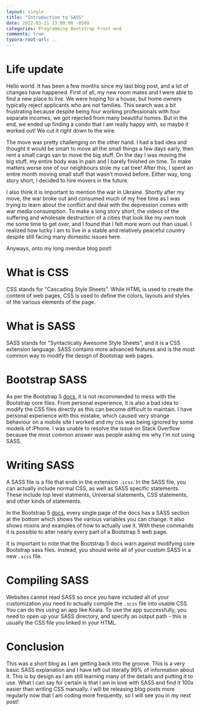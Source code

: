 ```yaml
---
layout: single
title: "Introduction to SASS"
date: 2022-03-21 23:00:00 -0500
categories: Programming Bootstrap Front-end
comments: true
typora-root-url: ..
---
```


# Life update

Hello world. It has been a few months since my last blog post, and a lot of changes have happened. First of all, my new room mates and I were able to find a new place to live. We were hoping for a house, but home owners typically reject applicants who are not families. This search was a bit frustrating because despite being four working professionals with four separate incomes, we got rejected from many beautiful homes. But in the end, we ended up finding a condo that I am really happy with, so maybe it worked out! We cut it right down to the wire.

The move was pretty challenging on the other hand. I had a bad idea and thought it would be smart to move all the small things a few days early, then rent a small cargo van to move the big stuff. On the day I was moving the big stuff, my entire body was in pain and I barely finished on time. To make matters worse one of our neighbours stole my cat tree! After this, I spent an entire month moving small stuff that wasn't moved before. Either way, long story short, I decided to hire movers in the future.

I also think it is important to mention the war in Ukraine. Shortly after my move, the war broke out and consumed much of my free time as I was trying to learn about the conflict and deal with the depression comes with war media consumption. To make a long story short, the videos of the suffering and wholesale destruction of a cities that look like my own took me some time to get over, and I found that I felt more worn out than usual. I realized how lucky I am to live in a stable and relatively peaceful country despite still facing many domestic issues here.

Anyways, onto my long overdue blog post!

# What is CSS

CSS stands for "Cascading Style Sheets". While HTML is used to create the content of web pages, CSS is used to define the colors, layouts and styles of the various elements of the page.

# What is SASS

SASS stands for "Syntactically Awesome Style Sheets", and it is a CSS extension language. SASS contains more advanced features and is the most common way to modify the design of Bootstrap web pages.

# Bootstrap SASS

As per the Bootstrap 5 [docs](https://getbootstrap.com/docs/5.0/customize/sass/), it is not recommended to mess with the Bootstrap core files. From personal experience, it is also a bad idea to modify the CSS files directly as this can become difficult to maintain. I have personal experience with this mistake, which caused very strange behaviour on a mobile site I worked and my css was being ignored by some models of iPhone. I was unable to resolve the issue on Stack Overflow because the most common answer was people asking me why I'm not using SASS.

# Writing SASS

A SASS file is a file that ends in the extension `.scss`. In the SASS file, you can actually include normal CSS, as well as SASS specific statements. These include top level statments, Universal statements, CSS statements, and other kinds of statements.

In the Bootstrap 5 [docs](https://getbootstrap.com/docs/5.0/customize/sass/), every single page of the docs has a SASS section at the bottom which shows the various variables you can change. It also shows mixins and examples of how to actually use it. With these commands it is possible to alter nearly every part of a Bootstrap 5 web page.

It is important to note that the Bootstrap 5 docs warn against modifying core Bootstrap sass files. Instead, you should write all of your custom SASS in a new `.scss` file.

# Compiling SASS

Websites cannot read SASS so once you have included all of your customization you need to actually compile the `.scss` file into usable CSS. You can do this using an app like Koala. To use the app successfully, you need to open up your SASS directory, and specify an output path - this is usually the CSS file you linked in your HTML.

# Conclusion

This was a short blog as I am getting back into the groove. This is a very basic SASS explanation and I have left out literally 99% of information about it. This is by design as I am still learning many of the details and putting it to use. What I can say for certain is that I am in love with SASS and find it 100x easier than writing CSS manually. I will be releasing blog posts more regularly now that I am coding more frequently, so I will see you in my next post!
